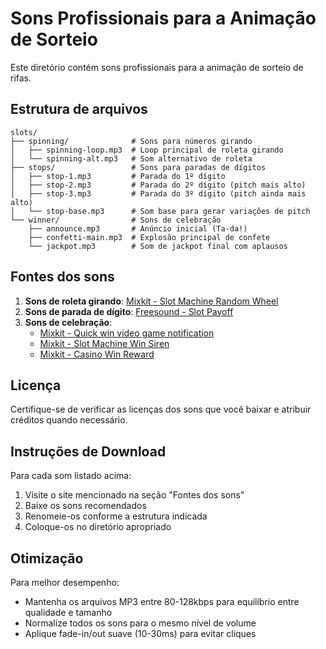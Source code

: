 # Sons Profissionais para a Animação de Sorteio

Este diretório contém sons profissionais para a animação de sorteio de rifas.

## Estrutura de arquivos

```
slots/
├── spinning/              # Sons para números girando
│   ├── spinning-loop.mp3  # Loop principal de roleta girando
│   └── spinning-alt.mp3   # Som alternativo de roleta
├── stops/                 # Sons para paradas de dígitos
│   ├── stop-1.mp3         # Parada do 1º dígito
│   ├── stop-2.mp3         # Parada do 2º dígito (pitch mais alto)
│   ├── stop-3.mp3         # Parada do 3º dígito (pitch ainda mais alto)
│   └── stop-base.mp3      # Som base para gerar variações de pitch
└── winner/                # Sons de celebração
    ├── announce.mp3       # Anúncio inicial (Ta-da!)
    ├── confetti-main.mp3  # Explosão principal de confete
    └── jackpot.mp3        # Som de jackpot final com aplausos
```

## Fontes dos sons

1. **Sons de roleta girando**: [Mixkit - Slot Machine Random Wheel](https://mixkit.co/free-sound-effects/slot-machine/)
2. **Sons de parada de dígito**: [Freesound - Slot Payoff](https://freesound.org/people/lukaso/sounds/69690/)
3. **Sons de celebração**: 
   - [Mixkit - Quick win video game notification](https://mixkit.co/free-sound-effects/win/)
   - [Mixkit - Slot Machine Win Siren](https://mixkit.co/free-sound-effects/slot-machine/)
   - [Mixkit - Casino Win Reward](https://mixkit.co/free-sound-effects/win/)

## Licença

Certifique-se de verificar as licenças dos sons que você baixar e atribuir créditos quando necessário.

## Instruções de Download

Para cada som listado acima:
1. Visite o site mencionado na seção "Fontes dos sons"
2. Baixe os sons recomendados 
3. Renomeie-os conforme a estrutura indicada
4. Coloque-os no diretório apropriado

## Otimização

Para melhor desempenho:
- Mantenha os arquivos MP3 entre 80-128kbps para equilíbrio entre qualidade e tamanho
- Normalize todos os sons para o mesmo nível de volume
- Aplique fade-in/out suave (10-30ms) para evitar cliques 